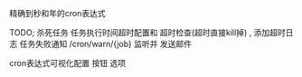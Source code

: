 精确到秒和年的cron表达式

TODO;
杀死任务
任务执行时间超时配置和 超时检查(超时直接kill掉) , 添加超时日志
任务失败通知 /cron/warn/{job} 监听并 发送邮件

cron表达式可视化配置  按钮 选项